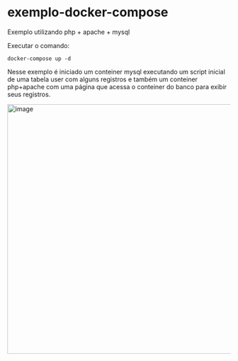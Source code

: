# exemplo-docker-compose

Exemplo utilizando php + apache + mysql

Executar o comando:
```
docker-compose up -d
```
Nesse exemplo é iniciado um conteiner mysql executando um script inicial de uma tabela user com alguns registros e também
um conteiner php+apache com uma página que acessa o conteiner do banco para exibir seus registros.

<img width="564" alt="image" src="https://user-images.githubusercontent.com/9934125/233881069-85bb1c0c-add8-4d92-93b6-6d8c1251da5d.png">
